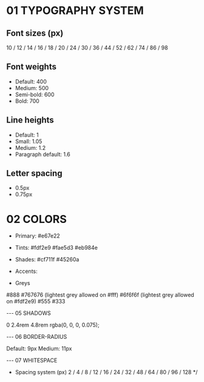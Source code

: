 # 01 TYPOGRAPHY SYSTEM

## Font sizes (px)

10 / 12 / 14 / 16 / 18 / 20 / 24 / 30 / 36 / 44 / 52 / 62 / 74 / 86 / 98

## Font weights

- Default: 400
- Medium: 500
- Semi-bold: 600
- Bold: 700

## Line heights

- Default: 1
- Small: 1.05
- Medium: 1.2
- Paragraph default: 1.6

## Letter spacing

- 0.5px
- 0.75px

# 02 COLORS

- Primary: #e67e22

- Tints:
  #fdf2e9
  #fae5d3
  #eb984e

- Shades:
  #cf711f
  #45260a

- Accents:
- Greys

#888
#767676 (lightest grey allowed on #fff)
#6f6f6f (lightest grey allowed on #fdf2e9)
#555
#333

--- 05 SHADOWS

0 2.4rem 4.8rem rgba(0, 0, 0, 0.075);

--- 06 BORDER-RADIUS

Default: 9px
Medium: 11px

--- 07 WHITESPACE

- Spacing system (px)
  2 / 4 / 8 / 12 / 16 / 24 / 32 / 48 / 64 / 80 / 96 / 128
  \*/
